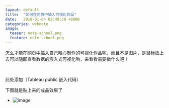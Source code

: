 ```yaml
---
layout: default
title:  "如何在网页中插入可视化作品"
date:   2018-01-04 02:49:50 +0800
categories: webnote
image:
  teaser: note-school.png
  feature: note-school.png
---
```



怎么才能在网页中插入自己精心制作的可视化作品呢，而且不是图片，是鼠标放上去可以随即查看数据的嵌入式可视化哟，来看看需要做什么吧！

<html>
<head></head>
<body>
<div>
<p><br></p>
</div>
此处添加（Tableau public 嵌入代码）
</body>
 </html>


下图就是贴上来的成品效果了
- ![image](https://Huangj0830.github.io/images/note-school.png)
